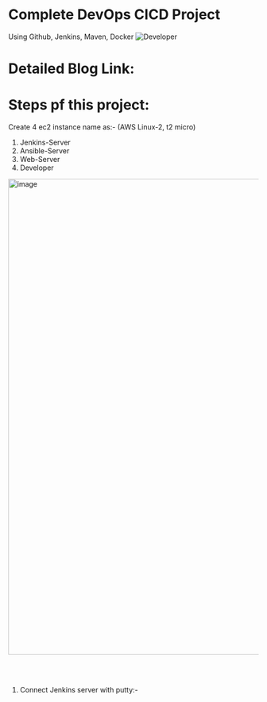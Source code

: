 # Complete DevOps CICD Project
Using Github, Jenkins, Maven, Docker
![Developer](https://github.com/rutikdevops/DevOps-Project-1/assets/109506158/ffad3632-0976-413c-99e6-7b36f01a16bd)

# Detailed Blog Link:

# Steps pf this project:

Create 4 ec2 instance name as:- (AWS Linux-2, t2 micro)
1. Jenkins-Server
2. Ansible-Server
3. Web-Server
4. Developer
<img width="959" alt="image" src="https://github.com/rutikdevops/DevOps-Project-1/assets/109506158/ad8f8f16-d059-4b7d-9bb2-b64c39bb2d8f">

<br></br>
1. Connect Jenkins server with putty:-

